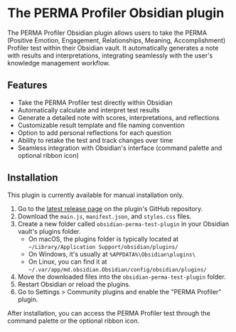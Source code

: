 # The PERMA Profiler Obsidian plugin

The PERMA Profiler Obsidian plugin allows users to take the PERMA (Positive Emotion, Engagement, Relationships, Meaning, Accomplishment) Profiler test within their Obsidian vault. It automatically generates a note with results and interpretations, integrating seamlessly with the user's knowledge management workflow.

## Features

- Take the PERMA Profiler test directly within Obsidian
- Automatically calculate and interpret test results
- Generate a detailed note with scores, interpretations, and reflections
- Customizable result template and file naming convention
- Option to add personal reflections for each question
- Ability to retake the test and track changes over time
- Seamless integration with Obsidian's interface (command palette and optional ribbon icon)

## Installation

This plugin is currently available for manual installation only.

1. Go to the [latest release page](https://github.com/glebis/obsidian-perma-test-plugin/releases/latest) on the plugin's GitHub repository.
2. Download the `main.js`, `manifest.json`, and `styles.css` files.
3. Create a new folder called `obsidian-perma-test-plugin` in your Obsidian vault's plugins folder. 
   - On macOS, the plugins folder is typically located at `~/Library/Application Support/obsidian/plugins/`
   - On Windows, it's usually at `%APPDATA%\Obsidian\plugins\`
   - On Linux, you can find it at `~/.var/app/md.obsidian.Obsidian/config/obsidian/plugins/`
4. Move the downloaded files into the `obsidian-perma-test-plugin` folder.
5. Restart Obsidian or reload the plugins.
6. Go to Settings > Community plugins and enable the "PERMA Profiler" plugin.

After installation, you can access the PERMA Profiler test through the command palette or the optional ribbon icon.
